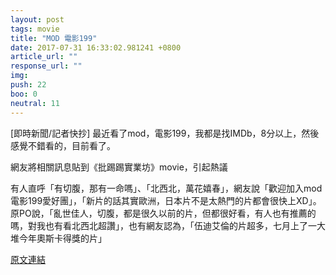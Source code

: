 ```yaml
---
layout: post
tags: movie
title: "MOD 電影199"
date: 2017-07-31 16:33:02.981241 +0800
article_url: ""
response_url: ""
img: 
push: 22
boo: 0
neutral: 11
---
```


[即時新聞/記者快抄] 最近看了mod，電影199，我都是找IMDb，8分以上，然後感覺不錯看的，目前看了。

網友將相關訊息貼到《批踢踢實業坊》movie，引起熱議

有人直呼「有切腹，那有一命嗎」、「北西北，萬花嬉春」，網友說「歡迎加入mod電影199愛好團」，「新片的話其實歐洲，日本片不是太熱門的片都會很快上XD」。原PO說，「亂世佳人，切腹，都是很久以前的片，但都很好看，有人也有推薦的嗎，對我也有看北西北超讚」，也有網友認為，「伍迪艾倫的片超多，七月上了一大堆今年奧斯卡得獎的片」

<a href = "https://www.ptt.cc/bbs/movie/M.1501086656.A.9A3.html">原文連結</a>

